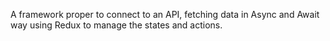A framework proper to connect to an API, fetching data in Async and Await way using Redux to manage the states and actions.
